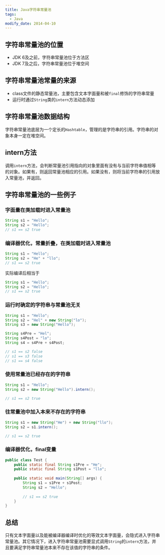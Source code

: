 ```yaml
---
title: Java字符串常量池
tags: 
  - Java
modify_date: 2014-04-10
---
```


## 字符串常量池的位置

* JDK 6及之前，字符串常量池位于方法区
* JDK 7及之后，字符串常量池位于堆空间

<!--more-->

## 字符串常量池常量的来源

* class文件的静态常量池，主要包含文本字面量和被`final`修饰的字符串常量
* 运行时通过`String`类的`intern`方法动态添加

## 字符串常量池数据结构

字符串常量池底层为一个定长的`Hashtable`，管理的是字符串的引用。字符串的对象本身一定在堆空间。

## intern方法

调用`intern`方法，会判断常量池引用指向的对象里面有没有与当前字符串值相等的对象。如果有，则返回常量池相应的引用。如果没有，则将当前字符串的引用放入常量池，并返回。

## 字符串常量池的一些例子

### 字面量在类加载时进入常量池

```java
String s1 = "Hello";
String s2 = "Hello";
// s1 == s2 true
```

### 编译器优化，常量折叠，在类加载时进入常量池

```java
String s1 = "Hello";
String s2 = "He" + "llo";
// s1 == s2 true
```

实际编译后相当于

```java
String s1 = "Hello";
String s2 = "Hello";
// s1 == s2 true
```

### 运行时确定的字符串与常量池无关

```java
String s1 = "Hello";
String s2 = "Hel" + new String("lo");
String s3 = new String("Hello");

String s4Pre = "Hel";
String s4Post = "lo";
String s4 = s4Pre + s4Post;

// s1 == s2 false
// s1 == s3 false
// s1 == s4 false
```

### 使用常量池已经存在的字符串

```java
String s1 = "Hello";
String s2 = new String("Hello").intern();

// s1 == s2 true
```

### 往常量池中加入本来不存在的字符串

```java
String s1 = new String("He") + new String("llo");
String s2 = s1.intern();

// s1 == s2 true
```

### 编译器优化，final变量

```java
public class Test {
    public static final String s1Pre = "He";
    public static final String s1Post = "llo";
    
    public static void main(String[] args) {
        String s1 = s1Pre + s1Post;
        String s2 = "Hello";
        
        // s1 == s2 true
    }
}
```

## 总结

只有文本字面量以及能被编译器编译时优化的等效文本字面量，会隐式进入字符串常量池。其它情况下，进入字符串常量池需要显式调用`String`的`intern`方法，并且要满足字符串常量池本来不存在该值的字符串的条件。
